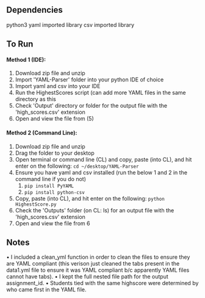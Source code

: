 ## Dependencies

python3
yaml imported library
csv imported library

## To Run

#### Method 1 (IDE):
1. Download zip file and unzip
2. Import 'YAML-Parser' folder into your python IDE of choice
3. Import yaml and csv into your IDE
4. Run the HighestScores script (can add more YAML files in the same directory as this
5. Check 'Output' directory or folder for the output file with the 'high_scores.csv' extension
6. Open and view the file from (5)

#### Method 2 (Command Line):
1. Download zip file and unzip
2. Drag the folder to your desktop
3. Open terminal or command line (CL) and copy, paste (into CL), and hit enter on the following: `cd ~/desktop/YAML-Parser`
4. Ensure you have yaml and csv installed (run the below 1 and 2 in the command line if you do not)
	1. `pip install PyYAML`
	2. `pip install python-csv`
5. Copy, paste (into CL), and hit enter on the following: `python HighestScore.py` 
6. Check the 'Outputs' folder (on CL: ls) for an output file with the 'high_scores.csv' extension
7. Open and view the file from 6

## Notes

• I included a clean_yml function in order to clean the files to ensure they are YAML compliant (this verison just cleaned the tabs present in the data1.yml file to ensure it was YAML compliant b/c apparently YAML files cannot have tabs).
• I kept the full nested file path for the output assignment_id.
• Students tied with the same highscore were determined by who came first in the YAML file. 